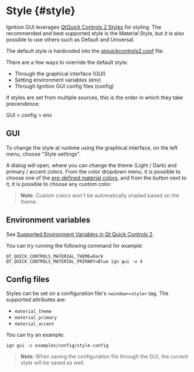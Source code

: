 Style {#style}
=====

Ignition GUI leverages [QtQuick Controls 2 Styles](https://doc.qt.io/qt-5.9/qtquickcontrols2-styles.html) for styling. The recommended and best supported style is the Material Style, but it is also possible to use others such as Default and Universal.

The default style is hardcoded into the
[qtquickcontrols2.conf](https://bitbucket.org/ignitionrobotics/ign-gui/src/gz11/include/ignition/gui/qtquickcontrols2.conf)
file.

There are a few ways to override the default style:

* Through the graphical interface (GUI)
* Setting environment variables (env)
* Through Ignition GUI config files (config)

If styles are set from multiple sources, this is the order in which they take precendence:

GUI > config > env

## GUI

To change the style at runtime using the graphical interface, on the left menu,
choose "Style settings".

A dialog will open, where you can change the theme (Light / Dark) and primary /
accent colors. From the color dropdown menu, it is possible to choose one of the
[pre-defined material colors](https://doc.qt.io/qt-5.9/qtquickcontrols2-material.html#pre-defined-material-colors),
and from the button next to it, it is possible to choose any custom color.

> **Note**: Custom colors won't be automatically shaded based on the theme.

## Environment variables

See
[Supported Environment Variables in Qt Quick Controls 2](https://doc.qt.io/qt-5.9/qtquickcontrols2-environment.html).

You can try running the following command for example:

    QT_QUICK_CONTROLS_MATERIAL_THEME=Dark QT_QUICK_CONTROLS_MATERIAL_PRIMARY=Blue ign gui -v 4

## Config files

Styles can be set on a configuration file's `<window><style>` tag. The supported
attributes are:

* `material_theme`
* `material_primary`
* `material_accent`

You can try an example:

    ign gui -c examples/config/style.config

> **Note**: When saving the configuration file through the GUI, the current style
will be saved as well.

